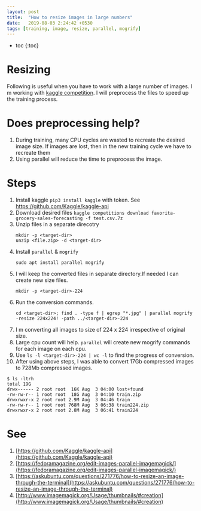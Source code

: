 ```yaml
---
layout: post
title:  "How to resize images in large numbers"
date:   2019-08-03 2:24:42 +0530
tags: [training, image, resize, parallel, mogrify]
---
```


* toc
{:toc}

# Resizing

Following is useful when you have to work with a large number of images.
I m working with [kaggle competition](https://www.kaggle.com/c/imaterialist-fashion-2019-FGVC6/data). I will preprocess the files to speed up the training process.

# Does preprocessing help?
 
 1. During training, many CPU cycles are wasted to recreate the desired image size. If images are lost, then in the new training cycle we have to recreate them
 1. Using parallel will reduce the time to preprocess the image.

# Steps

 1. Install kaggle `pip3 install kaggle` with token. See https://github.com/Kaggle/kaggle-api
 1. Download desired files `kaggle competitions download favorita-grocery-sales-forecasting -f test.csv.7z`
 1. Unzip files in a separate direcotry
    ```
    mkdir -p <target-dir>
    unzip <file.zip> -d <target-dir>
    ```
 1. Install `parallel` & `mogrify`
    ```
    sudo apt install parallel mogrify
    ```
 1. I will keep the converted files in separate directory.If needed I can create new size files.
    ```
    mkdir -p <target-dir>-224
    ```
 1. Run the conversion commands. 
    ```
    cd <target-dir>; find . -type f | egrep "*.jpg" | parallel mogrify -resize 224x224! -path ../<target-dir>-224
    ```
 1. I m converting all images to size of 224 x 224 irrespective of original size.
 1. Large cpu count will help. `parallel` will create new mogrify commands for each image on each cpu. 
 1. Use `ls -l <target-dir>-224 | wc -l` to find the progress of conversion.
 1. After using above steps, I was able to convert 17Gb compressed images to 728Mb compressed images.
   ```
   $ ls -ltrh
   total 19G
   drwx------ 2 root root  16K Aug  3 04:00 lost+found
   -rw-rw-r-- 1 root root  18G Aug  3 04:10 train.zip
   drwxrwxr-x 2 root root 2.9M Aug  3 04:46 train
   -rw-rw-r-- 1 root root 768M Aug  3 06:38 train224.zip
   drwxrwxr-x 2 root root 2.8M Aug  3 06:41 train224
   ```
 

# See

 1. [https://github.com/Kaggle/kaggle-api](https://github.com/Kaggle/kaggle-api)
 1. [https://fedoramagazine.org/edit-images-parallel-imagemagick/](https://fedoramagazine.org/edit-images-parallel-imagemagick/)
 1. [https://askubuntu.com/questions/271776/how-to-resize-an-image-through-the-terminal](https://askubuntu.com/questions/271776/how-to-resize-an-image-through-the-terminal)
 1. [http://www.imagemagick.org/Usage/thumbnails/#creation](http://www.imagemagick.org/Usage/thumbnails/#creation)

